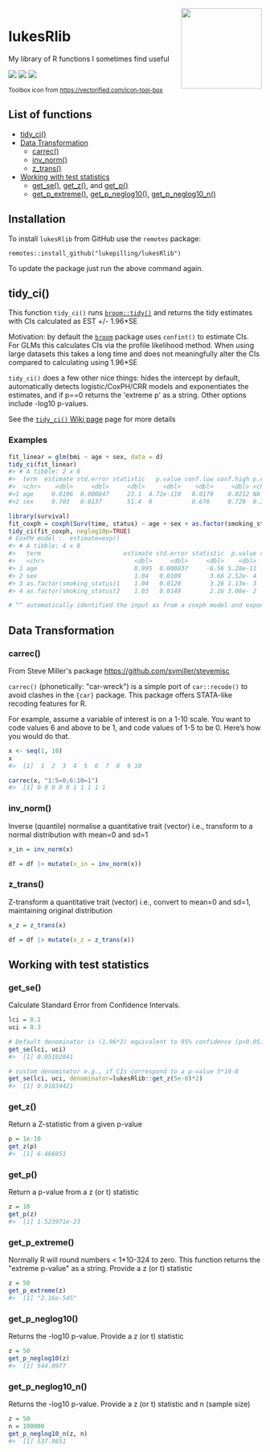<img align="right" src="https://github.com/lukepilling/lukesRlib/raw/master/lukesRlib.png" width="160" />

# lukesRlib
My library of R functions I sometimes find useful

[![](https://img.shields.io/badge/version-0.1.3-informational.svg)](https://github.com/lukepilling/lukesRlib)
[![](https://img.shields.io/github/last-commit/lukepilling/lukesRlib.svg)](https://github.com/lukepilling/lukesRlib/commits/master)
[![](https://img.shields.io/badge/lifecycle-experimental-9cf.svg)](https://www.tidyverse.org/lifecycle/#experimental)

<sub>Toolbox icon from https://vectorified.com/icon-tool-box</sub>

## List of functions
  - [tidy_ci()](#tidy_ci)
  - [Data Transformation](#data-transformation)
    - [carrec()](#carrec)
    - [inv_norm()](#inv_norm)
    - [z_trans()](#z_trans)
  - [Working with test statistics](#working-with-test-statistics)
    - [get_se()](#get_se), [get_z()](#get_z), and [get_p()](#get_p)
    - [get_p_extreme()](#get_p_extreme), [get_p_neglog10()](#get_p_neglog10), [get_p_neglog10_n()](#get_p_neglog10_n)

## Installation
To install `lukesRlib` from GitHub use the `remotes` package:

`remotes::install_github("lukepilling/lukesRlib")`

To update the package just run the above command again.


## tidy_ci()
This function `tidy_ci()` runs [`broom::tidy()`](https://broom.tidymodels.org/) and returns the tidy estimates with CIs calculated as EST +/- 1.96*SE

Motivation: by default the [`broom`](https://broom.tidymodels.org/) package uses `confint()` to estimate CIs. For GLMs this calculates CIs via the profile likelihood method. When using large datasets this takes a long time and does not meaningfully alter the CIs compared to calculating using 1.96*SE

`tidy_ci()` does a few other nice things: hides the intercept by default, automatically detects logistic/CoxPH/CRR models and exponentiates the estimates, and if p==0 returns the 'extreme p' as a string. Other options include -log10 p-values.

See the [`tidy_ci()` Wiki page](https://github.com/lukepilling/lukesRlib/wiki/tidy_ci()) page for more details 

### Examples

```R
fit_linear = glm(bmi ~ age + sex, data = d)
tidy_ci(fit_linear)
#> # A tibble: 2 x 8
#>  term  estimate std.error statistic   p.value conf.low conf.high p.extreme
#>  <chr>    <dbl>     <dbl>     <dbl>     <dbl>    <dbl>     <dbl> <chr>    
#>1 age     0.0196  0.000847     23.1  4.72e-118   0.0179    0.0212 NA       
#>2 sex     0.703   0.0137       51.4  0           0.676     0.729  9.39e-576

library(survival)
fit_coxph = coxph(Surv(time, status) ~ age + sex + as.factor(smoking_status), data = d)
tidy_ci(fit_coxph, neglog10p=TRUE)
# CoxPH model :. estimate=exp()
#> # A tibble: 4 x 8
#>   term                       estimate std.error statistic  p.value conf.low conf.high neglog10p
#>   <chr>                         <dbl>     <dbl>     <dbl>    <dbl>    <dbl>     <dbl>     <dbl>
#> 1 age                           0.995  0.000837     -6.56 5.28e-11    0.993     0.996     10.3 
#> 2 sex                           1.04   0.0109        3.66 2.52e- 4    1.02      1.06       3.60
#> 3 as.factor(smoking_status)1    1.04   0.0120        3.26 1.13e- 3    1.02      1.06       2.95
#> 4 as.factor(smoking_status)2    1.03   0.0149        2.16 3.08e- 2    1.00      1.06       1.51

# ^^ automatically identified the input as from a coxph model and exponentiated estimate/CIs
```

## Data Transformation

### carrec()

From Steve Miller's package https://github.com/svmiller/stevemisc

`carrec()` (phonetically: "car-wreck") is a simple port of `car::recode()` to avoid clashes in the `{car}` package. This package offers STATA-like recoding features for R.

For example, assume a variable of interest is on a 1-10 scale. You want to code values 6 and above to be 1, and code values of 1-5 to be 0. Here’s how you would do that.

``` r
x <- seq(1, 10)
x
#>  [1]  1  2  3  4  5  6  7  8  9 10

carrec(x, "1:5=0;6:10=1")
#>  [1] 0 0 0 0 0 1 1 1 1 1
```

### inv_norm()

Inverse (quantile) normalise a quantitative trait (vector) i.e., transform to a normal distribution with mean=0 and sd=1

```r
x_in = inv_norm(x)

df = df |> mutate(x_in = inv_norm(x))
```

### z_trans()

Z-transform a quantitative trait (vector) i.e., convert to mean=0 and sd=1, maintaining original distribution

```r
x_z = z_trans(x)

df = df |> mutate(x_z = z_trans(x))
```

## Working with test statistics

### get_se()

Calculate Standard Error from Confidence Intervals.  

```r
lci = 0.1
uci = 0.3

# Default denominator is (1.96*2) equivalent to 95% confidence (p<0.05)
get_se(lci, uci)
#>  [1] 0.05102041

# custom denominator e.g., if CIs correspond to a p-value 5*10-8
get_se(lci, uci, denominator=lukesRlib::get_z(5e-8)*2)   
#>  [1] 0.01834421
```


### get_z()

Return a Z-statistic from a given p-value

```r
p = 1e-10
get_z(p)
#>  [1] 6.466951
```


### get_p()

Return a p-value from a z (or t) statistic

```r
z = 10
get_p(z)
#>  [1] 1.523971e-23
```


### get_p_extreme()

Normally R will round numbers < 1*10-324 to zero. This function returns the "extreme p-value" as a string. Provide a z (or t) statistic

```r
z = 50
get_p_extreme(z)
#>  [1] "2.16e-545"
```


### get_p_neglog10()

Returns the -log10 p-value. Provide a z (or t) statistic

```r
z = 50
get_p_neglog10(z)
#>  [1] 544.0977
```


### get_p_neglog10_n()

Returns the -log10 p-value. Provide a z (or t) statistic and n (sample size)

```r
z = 50
n = 100000
get_p_neglog10_n(z, n)
#>  [1] 537.9851
```
